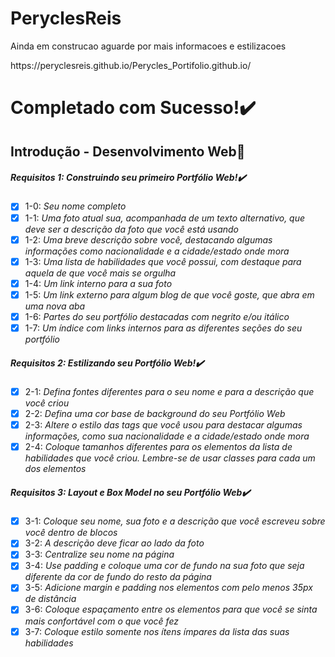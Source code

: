 # PeryclesReis
<p> Ainda em construcao aguarde por mais informacoes e estilizacoes</p>
<p>https://peryclesreis.github.io/Perycles_Portifolio.github.io/</p>

# Completado com Sucesso!:heavy_check_mark:

## Introdução - Desenvolvimento Web:rocket:

##### Requisitos 1: Construindo seu primeiro Portfólio Web!:heavy_check_mark:

- [x] 1-0: _Seu nome completo_
- [x] 1-1: _Uma foto atual sua, acompanhada de um texto alternativo, que deve ser a descrição da foto que você está usando_
- [x] 1-2: _Uma breve descrição sobre você, destacando algumas informações como nacionalidade e a cidade/estado onde mora_
- [x] 1-3: _Uma lista de habilidades que você possui, com destaque para aquela de que você mais se orgulha_
- [x] 1-4: _Um link interno para a sua foto_
- [x] 1-5: _Um link externo para algum blog de que você goste, que abra em uma nova aba_
- [x] 1-6: _Partes do seu portfólio destacadas com negrito e/ou itálico_
- [x] 1-7: _Um índice com links internos para as diferentes seções do seu portfólio_

##### Requisitos 2: Estilizando seu Portfólio Web!:heavy_check_mark:

- [x] 2-1: _Defina fontes diferentes para o seu nome e para a descrição que você criou_
- [x] 2-2: _Defina uma cor base de background do seu Portfólio Web_
- [x] 2-3: _Altere o estilo das tags que você usou para destacar algumas informações, como sua nacionalidade e a cidade/estado onde mora_
- [x] 2-4: _Coloque tamanhos diferentes para os elementos da lista de habilidades que você criou. Lembre-se de usar classes para cada um dos elementos_

##### Requisitos 3: Layout e Box Model no seu Portfólio Web:heavy_check_mark:

- [x] 3-1: _Coloque seu nome, sua foto e a descrição que você escreveu sobre você dentro de blocos_
- [x] 3-2: _A descrição deve ficar ao lado da foto_
- [x] 3-3: _Centralize seu nome na página_
- [x] 3-4: _Use padding e coloque uma cor de fundo na sua foto que seja diferente da cor de fundo do resto da página_
- [x] 3-5: _Adicione margin e padding nos elementos com pelo menos 35px de distância_
- [x] 3-6: _Coloque espaçamento entre os elementos para que você se sinta mais confortável com o que você fez_
- [x] 3-7: _Coloque estilo somente nos ítens ímpares da lista das suas habilidades_
